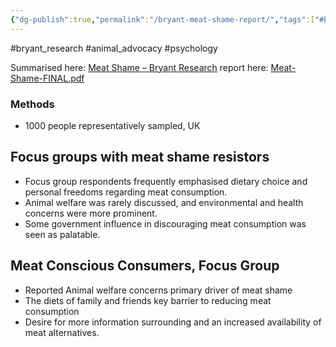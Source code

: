 ```yaml
---
{"dg-publish":true,"permalink":"/bryant-meat-shame-report/","tags":["#bryant_research","#animal_advocacy","#psychology"],"created":"2025-10-23T17:42:41.861+01:00","updated":"2025-10-23T18:06:08.614+01:00"}
---
```


#bryant_research #animal_advocacy #psychology 

Summarised here: [Meat Shame – Bryant Research](https://bryantresearch.co.uk/portfolio-items/meat-shame/)
report here: [Meat-Shame-FINAL.pdf](https://bryantresearch.co.uk/wp-content/uploads/2023/06/Meat-Shame-FINAL.pdf) 

### Methods
- 1000 people representatively sampled, UK

## Focus groups with meat shame resistors
- Focus group respondents frequently emphasised dietary choice and personal freedoms regarding meat consumption. 
- Animal welfare was rarely discussed, and environmental and health concerns were more prominent.
- Some government influence in discouraging meat consumption was seen as palatable.

## Meat Conscious Consumers, Focus Group
- Reported Animal welfare concerns primary driver of meat shame
- The diets of family and friends key barrier to reducing meat consumption
- Desire for more information surrounding and an increased availability of meat alternatives.